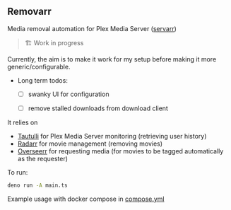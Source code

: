 ## Removarr
Media removal automation for Plex Media Server ([servarr](https://wiki.servarr.com/))

> 🏗️ Work in progress

Currently, the aim is to make it work for my setup before making it more generic/configurable.

- Long term todos:
  - [ ] swanky UI for configuration
  - [ ] remove stalled downloads from download client


It relies on
- [Tautulli](https://tautulli.com/) for Plex Media Server monitoring (retrieving user history)
- [Radarr](https://radarr.video/) for movie management (removing movies)
- [Overseerr](https://overseerr.dev/) for requesting media (for movies to be tagged automatically as the requester)

To run:
```bash
deno run -A main.ts
```

Example usage with docker compose in [compose.yml](./compose.yml)

